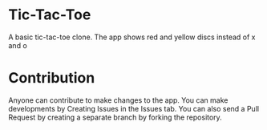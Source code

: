 # Tic-Tac-Toe
A basic tic-tac-toe clone. The app shows red and yellow discs instead of x and o


# Contribution
Anyone can contribute to make changes to the app. You can make developments by Creating Issues in the Issues tab.
You can also send a Pull Request by creating a separate branch by forking the repository.
